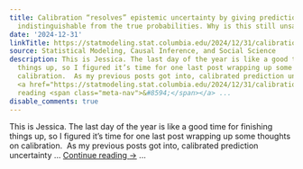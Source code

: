 ```yaml
---
title: Calibration “resolves” epistemic uncertainty by giving predictions that are
  indistinguishable from the true probabilities. Why is this still unsatisfying?
date: '2024-12-31'
linkTitle: https://statmodeling.stat.columbia.edu/2024/12/31/calibration-resolves-epistemic-uncertainty-by-giving-predictions-that-are-indistinguishable-from-the-true-probabilities-why-is-this-still-unsatisfying/
source: Statistical Modeling, Causal Inference, and Social Science
description: This is Jessica. The last day of the year is like a good time for finishing
  things up, so I figured it’s time for one last post wrapping up some thoughts on
  calibration.  As my previous posts got into, calibrated prediction uncertainty &#8230;
  <a href="https://statmodeling.stat.columbia.edu/2024/12/31/calibration-resolves-epistemic-uncertainty-by-giving-predictions-that-are-indistinguishable-from-the-true-probabilities-why-is-this-still-unsatisfying/">Continue
  reading <span class="meta-nav">&#8594;</span></a> ...
disable_comments: true
---
```

This is Jessica. The last day of the year is like a good time for finishing things up, so I figured it’s time for one last post wrapping up some thoughts on calibration.  As my previous posts got into, calibrated prediction uncertainty &#8230; <a href="https://statmodeling.stat.columbia.edu/2024/12/31/calibration-resolves-epistemic-uncertainty-by-giving-predictions-that-are-indistinguishable-from-the-true-probabilities-why-is-this-still-unsatisfying/">Continue reading <span class="meta-nav">&#8594;</span></a> ...